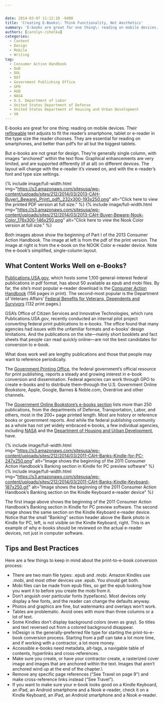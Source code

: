 ```yaml
---


date: 2014-03-07 11:12:10 -0400
title: 'Creating E-Books\: Think Functionality, Not Aesthetics'
summary: 'E-books are great for one thing\: reading on mobile devices. Their reflowable text adjusts to fit the reader’s smartphone, tablet or e-reader in the type size the reader chooses. They are essential for reading on smartphones, and better than pdf’s for all but the biggest tablets. But e-books are not great for design. They&rsquo;re generally'
authors: [carolyn-cihelka]
categories:
  - Content
  - Design
  - Mobile
  - Writing
tag:
  - Consumer Action Handbook
  - DoD
  - DOL
  - DOT
  - Government Publishing Office
  - GPO
  - HUD
  - NASA
  - U.S. Department of Labor
  - United States Department of Defense
  - United States Department of Housing and Urban Development
  - VA
---
```


E-books are great for one thing: reading on mobile devices. Their [reflowable](http://www.google.com/url?q=http%3A%2F%2Fen.wikipedia.org%2Fwiki%2FReflowable_document&sa=D&sntz=1&usg=AFQjCNGHPbuxl9TzOwMhiP_xOxKNlK84GA) text adjusts to fit the reader’s  smartphone, tablet or e-reader in the type size the reader chooses. They are essential for reading on smartphones, and better than pdf’s  for all but the biggest tablets.

But e-books are not great for design. They’re generally single column, with images “anchored” within the text flow. Graphical enhancements are very limited, and are supported differently (if at all) on different devices. The layout will change with the e-reader it’s  viewed on, and with the e-reader’s  font and type size settings.

{% include image/full-width.html img="https://s3.amazonaws.com/sitesusa/wp-content/uploads/sites/212/2014/03/2013-CAH-Buyer\_Beware\_Print\_pdf\_232x300-193x250.png" alt="Click here to view the printed PDF version at full size." %}
       {% include image/full-width.html img="https://s3.amazonaws.com/sitesusa/wp-content/uploads/sites/212/2014/03/2013-CAH-Buyer-Beware-Nook-Color_176x300-146x250.png" alt="Click here to view the Nook Color version at full size." %}


Both images above show the beginning of Part I of the 2013 Consumer Action Handbook. The image at left is from the pdf of the print version. The image at right is from the e-book on the NOOK Color e-reader device. Note the e-book’s  simplified, single-column layout.

## What Content Works Well on e-Books?

[Publications.USA.gov](http://www.google.com/url?q=http%3A%2F%2Fwww.publications.usa.gov%2F&sa=D&sntz=1&usg=AFQjCNFapaur1_bJRI_xWQ7qwtShxBG3dw), which hosts some 1,100 general-interest federal publications in pdf format, has about 50 available as epub and mobi files. By far, the site’s  most popular e-reader download is the [Consumer Action Handbook](http://www.google.com/url?q=http%3A%2F%2Fpublications.usa.gov%2FUSAPubs.php%3FPubID%3D5131&sa=D&sntz=1&usg=AFQjCNHKcg5jRckSvFQCWTGtG8taDUGElg) (156 pages in print). The second-most popular is the Department of Veterans Affairs&#8217; [Federal Benefits for Veterans, Dependents and Survivors](http://www.google.com/url?q=http%3A%2F%2Fpublications.usa.gov%2FUSAPubs.php%3FPubID%3D1050&sa=D&sntz=1&usg=AFQjCNFUdoY4IR_O-ywryQUQwCEaFeGyfg) (132 print pages.)

GSA’s  Office of Citizen Services and Innovative Technologies, which runs Publications.USA.gov, recently conducted an internal pilot project converting federal print publications to e-books. The office found that many agencies had issues with the unfamiliar formats and e-books’ design limitations. And the publications on the site—mainly short booklets and fact sheets that people can read quickly online—are not the best candidates for conversion to e-book.

What does work well are lengthy publications and those that people may want to reference periodically.

The [Government Printing Office](http://www.gpo.gov/), the federal government’s  official resource for print publishing, reports a steady and growing interest in e-book conversion and dissemination. Federal agencies can work through GPO to create e-books and to distribute them&#8211;through the U.S. Government Online Bookstore, Apple, Google, Barnes & Noble.com, Overdrive and other channels.

The [Government Online Bookstore’s  e-books section](http://bookstore.gpo.gov/ebooks) lists more than 250 publications, from the departments of Defense, Transportation, Labor, and others, most in the 200+ page printed length. Most are history or reference books or government reports. And while the federal publishing community as a whole has not yet widely embraced e-books, a few individual agencies, including [NASA](http://www.nasa.gov/connect/ebooks/index.html) and the [Department of Housing and Urban Development](http://www.huduser.org/portal/eBookStore.html), have.

{% include image/full-width.html img="https://s3.amazonaws.com/sitesusa/wp-content/uploads/sites/212/2014/03/2011-CAH-Banks-Kindle-for-PC-247x250.png" alt="Image shows the beginning of the 2011 Consumer Action Handbook’s  Banking section in Kindle for PC preview software" %}
       {% include image/full-width.html img="https://s3.amazonaws.com/sitesusa/wp-content/uploads/sites/212/2014/03/2011-CAH-Banks-Kindle-Keyboard-187x250.gif" alt="Image shows the beginning of the 2011 Consumer Action Handbook’s  Banking section on the Kindle Keyboard e-reader device" %}

  
The first image above shows the beginning of the 2011 Consumer Action Handbook’s  Banking section in Kindle for PC preview software. The second image shows the same section on the Kindle Keyboard e-reader device. Notice that the small “Banking” section header above the Bank photo in Kindle for PC, left, is not visible on the Kindle Keyboard, right. This is an example of why e-books should be reviewed on the actual e-reader devices, not just in computer software.

## Tips and Best Practices

Here are a few things to keep in mind about the print-to-e-book conversion process:

  * There are two main file types: .epub and .mobi. Amazon Kindles use .mobi, and most other devices use .epub. You should get both.
  * Mobi files can be made from epub files, so get the epub looking how you want it to before you create the mobi from it.
  * Don’t anguish over particular fonts (typefaces). Most devices only display a few fonts, and the reader can change the defaults anyway.
  * Photos and graphics are fine, but watermarks and overlays won’t work.
  * Tables are problematic. Avoid ones with more than three columns or a lot of text.
  * Some Kindles don’t display background colors (even as gray). So titles and text reversed out from a colored background disappear.
  * InDesign is the generally-preferred file type for starting the print-to-e-book conversion process. Starting from a pdf can take a lot more time, and if working with a contractor, a lot more money.
  * Accessible e-books need metadata, alt-tags, a navigable table of contents, hyperlinks and cross-references.
  * Make sure you create, or have your contractor create, a rasterized cover image and images that are anchored within the text. Images that aren’t anchored wind up at the end of the chapter.\
  * Remove any specific page references (“See Travel on page 9”) and make cross-reference links instead (“See Travel”).
  * If you want to make sure your e-book looks good on a Kindle Keyboard, an iPad, an Android smartphone and a Nook e-reader, check it on a Kindle Keyboard, an iPad, an Android smartphone and a Nook e-reader.